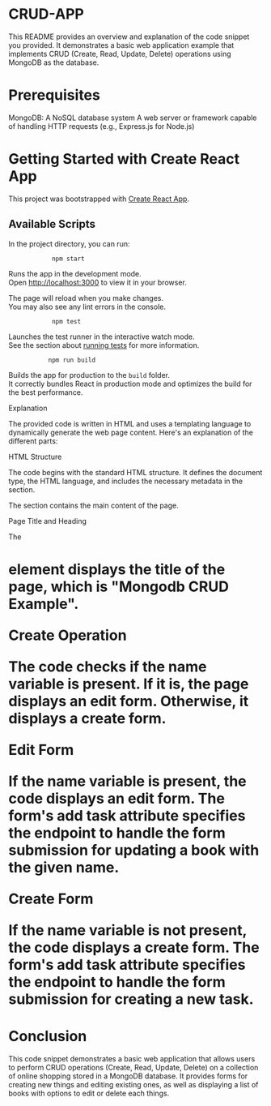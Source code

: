 # CRUD-APP

This README provides an overview and explanation of the code snippet you provided. It demonstrates a basic web application example that implements CRUD (Create, Read, Update, Delete) operations using MongoDB as the database.

# Prerequisites

MongoDB: A NoSQL database system
A web server or framework capable of handling HTTP requests (e.g., Express.js for Node.js)

# Getting Started with Create React App

This project was bootstrapped with [Create React App](https://github.com/facebook/create-react-app).

## Available Scripts

In the project directory, you can run:

                npm start

Runs the app in the development mode.\
Open [http://localhost:3000](http://localhost:3000) to view it in your browser.

The page will reload when you make changes.\
You may also see any lint errors in the console.

                npm test

Launches the test runner in the interactive watch mode.\
See the section about [running tests](https://facebook.github.io/create-react-app/docs/running-tests) for more information.

               npm run build

Builds the app for production to the `build` folder.\
It correctly bundles React in production mode and optimizes the build for the best performance.

Explanation

The provided code is written in HTML and uses a templating language to dynamically generate the web page content. Here's an explanation of the different parts:

HTML Structure

The code begins with the standard HTML structure. It defines the document type, the HTML language, and includes the necessary metadata in the <head> section.

The <body> section contains the main content of the page.

Page Title and Heading
  
The <h1> element displays the title of the page, which is "Mongodb CRUD Example".

Create Operation
  
The code checks if the name variable is present. If it is, the page displays an edit form. Otherwise, it displays a create form.

Edit Form
  
If the name variable is present, the code displays an edit form. The form's add task attribute specifies the endpoint to handle the form submission for updating a book with the given name.

Create Form
  
If the name variable is not present, the code displays a create form. The form's add task attribute specifies the endpoint to handle the form submission for creating a new task.
  
 # Conclusion
  
  This code snippet demonstrates a basic web application that allows users to perform CRUD operations (Create, Read, Update, Delete) on a collection of online shopping stored in a MongoDB database. It provides forms for creating new things and editing existing ones, as well as displaying a list of books with options to edit or delete each things.
  
  


